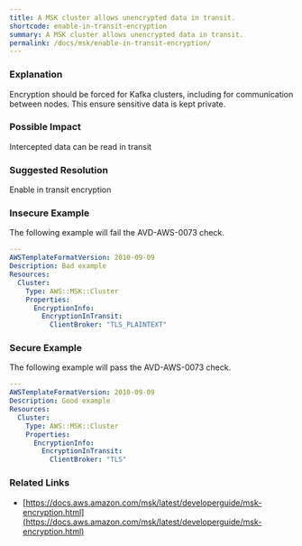 ```yaml
---
title: A MSK cluster allows unencrypted data in transit.
shortcode: enable-in-transit-encryption
summary: A MSK cluster allows unencrypted data in transit. 
permalink: /docs/msk/enable-in-transit-encryption/
---
```


### Explanation

Encryption should be forced for Kafka clusters, including for communication between nodes. This ensure sensitive data is kept private.

### Possible Impact
Intercepted data can be read in transit

### Suggested Resolution
Enable in transit encryption


### Insecure Example

The following example will fail the AVD-AWS-0073 check.

```yaml
---
AWSTemplateFormatVersion: 2010-09-09
Description: Bad example
Resources:
  Cluster:
    Type: AWS::MSK::Cluster
    Properties:
      EncryptionInfo:
        EncryptionInTransit:
          ClientBroker: "TLS_PLAINTEXT"


```



### Secure Example

The following example will pass the AVD-AWS-0073 check.

```yaml
---
AWSTemplateFormatVersion: 2010-09-09
Description: Good example
Resources:
  Cluster:
    Type: AWS::MSK::Cluster
    Properties:
      EncryptionInfo:
        EncryptionInTransit:
          ClientBroker: "TLS"

```




### Related Links


- [https://docs.aws.amazon.com/msk/latest/developerguide/msk-encryption.html](https://docs.aws.amazon.com/msk/latest/developerguide/msk-encryption.html)


